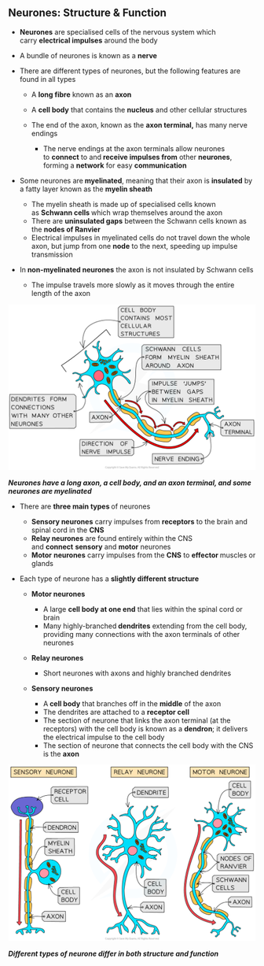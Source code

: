 Neurones: Structure & Function
------------------------------

* <b>Neurones</b> are specialised cells of the nervous system which carry <b>electrical impulses</b> around the body
* A bundle of neurones is known as a <b>nerve</b>
* There are different types of neurones, but the following features are found in all types

  + A <b>long fibre</b> known as an <b>axon</b>
  + A <b>cell body</b> that contains the <b>nucleus</b> and other cellular structures
  + The end of the axon, known as the <b>axon terminal,</b> has many nerve endings

    - The nerve endings at the axon terminals allow neurones to <b>connect</b> to and<b> receive impulses from</b> other <b>neurones</b>, forming a <b>network</b> for easy <b>communication</b>
* Some neurones are<b> myelinated</b>, meaning that their axon is <b>insulated</b> by a fatty layer known as the <b>myelin sheath</b>

  + The myelin sheath is made up of specialised cells known as <b>Schwann cells </b>which wrap themselves around the axon
  + There are <b>uninsulated gaps</b> between the Schwann cells known as the <b>nodes of Ranvier</b>
  + Electrical impulses in myelinated cells do not travel down the whole axon, but jump from one <b>node</b> to the next, speeding up impulse transmission
* In<b> non-myelinated neurones</b> the axon is not insulated by Schwann cells

  + The impulse travels more slowly as it moves through the entire length of the axon

![The structure of a myelinated neurone](The-structure-of-a-myelinated-neurone.png)

<i><b>Neurones have a long axon, a cell body, and an axon terminal, and some neurones are myelinated</b></i>

* There are <b>three main types </b>of neurones

  + <b>Sensory neurones</b> carry impulses from <b>receptors</b> to the brain and spinal cord in the <b>CNS</b>
  + <b>Relay neurones</b> are found entirely within the CNS and <b>connect</b> <b>sensory</b> and <b>motor</b> neurones
  + <b>Motor</b> <b>neurones</b> carry impulses from the <b>CNS</b> to <b>effector </b>muscles or glands
* Each type of neurone has a <b>slightly different structure</b>

  + <b>Motor neurones </b>

    - A large <b>cell body at one end</b> that lies within the spinal cord or brain
    - Many highly-branched<b> dendrites</b> extending from the cell body, providing many connections with the axon terminals of other neurones
  + <b>Relay neurones</b>

    - Short neurones with axons and highly branched dendrites
  + <b>Sensory neurones</b>

    - A<b> cell body</b> that branches off in the <b>middle</b> of the axon
    - The dendrites are attached to a <b>receptor cell</b>
    - The section of neurone that links the axon terminal (at the receptors) with the cell body is known as a <b>dendron</b>; it delivers the electrical impulse to the cell body
    - The section of neurone that connects the cell body with the CNS is the <b>axon</b>

![types-of-neurone-correct](types-of-neurone-correct.png)

<i><b>Different types of neurone differ in both structure and function</b></i>